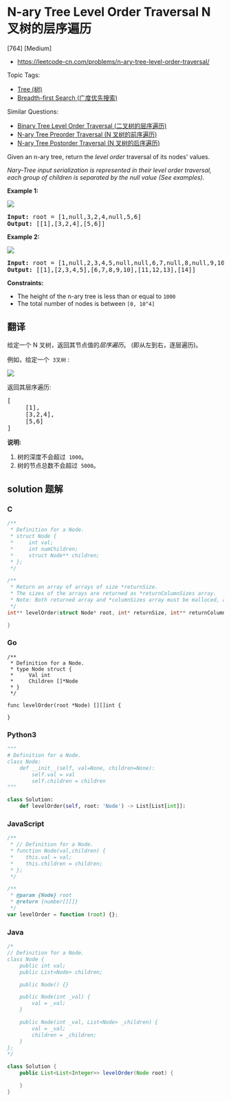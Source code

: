 # N-ary Tree Level Order Traversal N 叉树的层序遍历

[764] [Medium]

- https://leetcode-cn.com/problems/n-ary-tree-level-order-traversal/

Topic Tags:

- [Tree (树)](https://leetcode-cn.com/tag/tree/)
- [Breadth-first Search (广度优先搜索)](https://leetcode-cn.com/tag/breadth-first-search/)

Similar Questions:

- [Binary Tree Level Order Traversal (二叉树的层序遍历)](https://leetcode-cn.com/problems/binary-tree-level-order-traversal/)
- [N-ary Tree Preorder Traversal (N 叉树的前序遍历)](https://leetcode-cn.com/problems/n-ary-tree-preorder-traversal/)
- [N-ary Tree Postorder Traversal (N 叉树的后序遍历)](https://leetcode-cn.com/problems/n-ary-tree-postorder-traversal/)

Given an n-ary tree, return the _level order_ traversal of its nodes' values.

_Nary-Tree input serialization is represented in their level order traversal, each group of children is separated by the null value (See examples)._

**Example 1:**

![](https://assets.leetcode.com/uploads/2018/10/12/narytreeexample.png)

<pre><strong>Input:</strong> root = [1,null,3,2,4,null,5,6]
<strong>Output:</strong> [[1],[3,2,4],[5,6]]
</pre>

**Example 2:**

![](https://assets.leetcode.com/uploads/2019/11/08/sample_4_964.png)

<pre><strong>Input:</strong> root = [1,null,2,3,4,5,null,null,6,7,null,8,null,9,10,null,null,11,null,12,null,13,null,null,14]
<strong>Output:</strong> [[1],[2,3,4,5],[6,7,8,9,10],[11,12,13],[14]]
</pre>

**Constraints:**

- The height of the n-ary tree is less than or equal to `1000`
- The total number of nodes is between `[0, 10^4]`

## 翻译

给定一个 N 叉树，返回其节点值的*层序遍历*。 (即从左到右，逐层遍历)。

例如，给定一个  `3叉树` :

![](https://assets.leetcode-cn.com/aliyun-lc-upload/uploads/2018/10/12/narytreeexample.png)

返回其层序遍历:

<pre>[
     [1],
     [3,2,4],
     [5,6]
]
</pre>

**说明:**

1.  树的深度不会超过  `1000`。
2.  树的节点总数不会超过  `5000`。

## solution 题解

### C

```c
/**
 * Definition for a Node.
 * struct Node {
 *     int val;
 *     int numChildren;
 *     struct Node** children;
 * };
 */

/**
 * Return an array of arrays of size *returnSize.
 * The sizes of the arrays are returned as *returnColumnSizes array.
 * Note: Both returned array and *columnSizes array must be malloced, assume caller calls free().
 */
int** levelOrder(struct Node* root, int* returnSize, int** returnColumnSizes) {

}
```

### Go

```golang
/**
 * Definition for a Node.
 * type Node struct {
 *     Val int
 *     Children []*Node
 * }
 */

func levelOrder(root *Node) [][]int {

}
```

### Python3

```python
"""
# Definition for a Node.
class Node:
    def __init__(self, val=None, children=None):
        self.val = val
        self.children = children
"""

class Solution:
    def levelOrder(self, root: 'Node') -> List[List[int]]:

```

### JavaScript

```javascript
/**
 * // Definition for a Node.
 * function Node(val,children) {
 *    this.val = val;
 *    this.children = children;
 * };
 */

/**
 * @param {Node} root
 * @return {number[][]}
 */
var levelOrder = function (root) {};
```

### Java

```java
/*
// Definition for a Node.
class Node {
    public int val;
    public List<Node> children;

    public Node() {}

    public Node(int _val) {
        val = _val;
    }

    public Node(int _val, List<Node> _children) {
        val = _val;
        children = _children;
    }
};
*/

class Solution {
    public List<List<Integer>> levelOrder(Node root) {

    }
}
```
